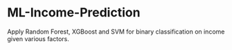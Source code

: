 # ML-Income-Prediction
Apply Random Forest, XGBoost and SVM for binary classification on income given various factors.
